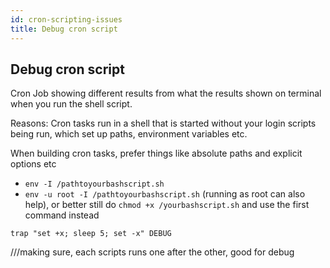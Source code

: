 ```yaml
---
id: cron-scripting-issues
title: Debug cron script
---
```


## Debug cron script

Cron Job showing different results from what the results shown on terminal when you run the shell script.

Reasons: Cron tasks run in a shell that is started without your login scripts being run, which set up paths, environment variables etc.

When building cron tasks, prefer things like absolute paths and explicit options etc

- `env -I /pathtoyourbashscript.sh`
- `env -u root -I /pathtoyourbashscript.sh` (running as root can also help), or better still do `chmod +x /yourbashscript.sh` and use the first command instead

`trap "set +x; sleep 5; set -x" DEBUG`

///making sure, each scripts runs one after the other, good for debug

